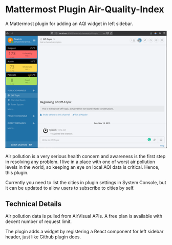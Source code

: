 # Mattermost Plugin Air-Quality-Index

A Mattermost plugin for adding an AQI widget in left sidebar.

![](docs/mattermost.png)

Air pollution is a very serious health concern and awareness is the first
step in resolving any problem. I live in a place with one of worst air pollution 
levels in the world, so keeping an eye on local AQI data is critical. Hence, this plugin.

Currently you need to list the cities in plugin settings in System Console, but it 
can be updated to allow users to subscribe to cities by self.

## Technical Details

Air pollution data is pulled from AirVisual APIs. A free plan is available with decent 
number of request limit.

The plugin adds a widget by registering a React component for left sidebar header, just like
Github plugin does.

